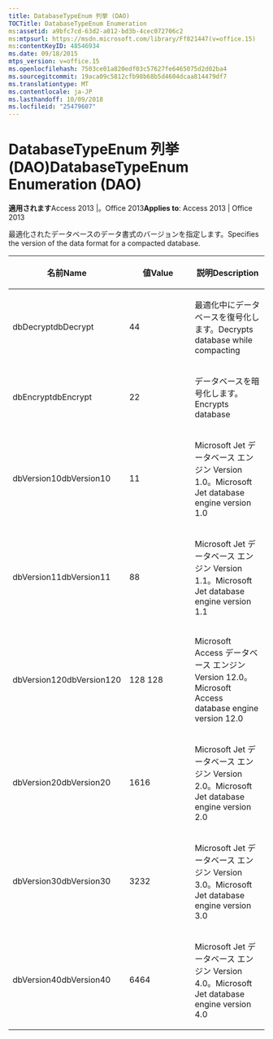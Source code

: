 ```yaml
---
title: DatabaseTypeEnum 列挙 (DAO)
TOCTitle: DatabaseTypeEnum Enumeration
ms:assetid: a9bfc7cd-63d2-a012-bd3b-4cec072706c2
ms:mtpsurl: https://msdn.microsoft.com/library/Ff821447(v=office.15)
ms:contentKeyID: 48546934
ms.date: 09/18/2015
mtps_version: v=office.15
ms.openlocfilehash: 7503ce01a820edf03c57627fe6465075d2d02ba4
ms.sourcegitcommit: 19aca09c5812cfb98b68b5d4604dcaa814479df7
ms.translationtype: MT
ms.contentlocale: ja-JP
ms.lasthandoff: 10/09/2018
ms.locfileid: "25479607"
---
```

# <a name="databasetypeenum-enumeration-dao"></a><span data-ttu-id="fa019-102">DatabaseTypeEnum 列挙 (DAO)</span><span class="sxs-lookup"><span data-stu-id="fa019-102">DatabaseTypeEnum Enumeration (DAO)</span></span>


<span data-ttu-id="fa019-103">**適用されます**Access 2013 |。Office 2013</span><span class="sxs-lookup"><span data-stu-id="fa019-103">**Applies to**: Access 2013 | Office 2013</span></span>

<span data-ttu-id="fa019-104">最適化されたデータベースのデータ書式のバージョンを指定します。</span><span class="sxs-lookup"><span data-stu-id="fa019-104">Specifies the version of the data format for a compacted database.</span></span>

<table>
<colgroup>
<col style="width: 33%" />
<col style="width: 33%" />
<col style="width: 33%" />
</colgroup>
<thead>
<tr class="header">
<th><p><span data-ttu-id="fa019-105">名前</span><span class="sxs-lookup"><span data-stu-id="fa019-105">Name</span></span></p></th>
<th><p><span data-ttu-id="fa019-106">値</span><span class="sxs-lookup"><span data-stu-id="fa019-106">Value</span></span></p></th>
<th><p><span data-ttu-id="fa019-107">説明</span><span class="sxs-lookup"><span data-stu-id="fa019-107">Description</span></span></p></th>
</tr>
</thead>
<tbody>
<tr class="odd">
<td><p><span data-ttu-id="fa019-108">dbDecrypt</span><span class="sxs-lookup"><span data-stu-id="fa019-108">dbDecrypt</span></span></p></td>
<td><p><span data-ttu-id="fa019-109">4</span><span class="sxs-lookup"><span data-stu-id="fa019-109">4</span></span></p></td>
<td><p><span data-ttu-id="fa019-110">最適化中にデータベースを復号化します。</span><span class="sxs-lookup"><span data-stu-id="fa019-110">Decrypts database while compacting</span></span></p></td>
</tr>
<tr class="even">
<td><p><span data-ttu-id="fa019-111">dbEncrypt</span><span class="sxs-lookup"><span data-stu-id="fa019-111">dbEncrypt</span></span></p></td>
<td><p><span data-ttu-id="fa019-112">2</span><span class="sxs-lookup"><span data-stu-id="fa019-112">2</span></span></p></td>
<td><p><span data-ttu-id="fa019-113">データベースを暗号化します。</span><span class="sxs-lookup"><span data-stu-id="fa019-113">Encrypts database</span></span></p></td>
</tr>
<tr class="odd">
<td><p><span data-ttu-id="fa019-114">dbVersion10</span><span class="sxs-lookup"><span data-stu-id="fa019-114">dbVersion10</span></span></p></td>
<td><p><span data-ttu-id="fa019-115">1</span><span class="sxs-lookup"><span data-stu-id="fa019-115">1</span></span></p></td>
<td><p><span data-ttu-id="fa019-116">Microsoft Jet データベース エンジン Version 1.0。</span><span class="sxs-lookup"><span data-stu-id="fa019-116">Microsoft Jet database engine version 1.0</span></span></p></td>
</tr>
<tr class="even">
<td><p><span data-ttu-id="fa019-117">dbVersion11</span><span class="sxs-lookup"><span data-stu-id="fa019-117">dbVersion11</span></span></p></td>
<td><p><span data-ttu-id="fa019-118">8</span><span class="sxs-lookup"><span data-stu-id="fa019-118">8</span></span></p></td>
<td><p><span data-ttu-id="fa019-119">Microsoft Jet データベース エンジン Version 1.1。</span><span class="sxs-lookup"><span data-stu-id="fa019-119">Microsoft Jet database engine version 1.1</span></span></p></td>
</tr>
<tr class="odd">
<td><p><span data-ttu-id="fa019-120">dbVersion120</span><span class="sxs-lookup"><span data-stu-id="fa019-120">dbVersion120</span></span></p></td>
<td><p><span data-ttu-id="fa019-121"> 
128 
</span><span class="sxs-lookup"><span data-stu-id="fa019-121">128</span></span></p></td>
<td><p><span data-ttu-id="fa019-122">Microsoft Access データベース エンジン Version 12.0。</span><span class="sxs-lookup"><span data-stu-id="fa019-122">Microsoft Access database engine version 12.0</span></span></p></td>
</tr>
<tr class="even">
<td><p><span data-ttu-id="fa019-123">dbVersion20</span><span class="sxs-lookup"><span data-stu-id="fa019-123">dbVersion20</span></span></p></td>
<td><p><span data-ttu-id="fa019-124">16</span><span class="sxs-lookup"><span data-stu-id="fa019-124">16</span></span></p></td>
<td><p><span data-ttu-id="fa019-125">Microsoft Jet データベース エンジン Version 2.0。</span><span class="sxs-lookup"><span data-stu-id="fa019-125">Microsoft Jet database engine version 2.0</span></span></p></td>
</tr>
<tr class="odd">
<td><p><span data-ttu-id="fa019-126">dbVersion30</span><span class="sxs-lookup"><span data-stu-id="fa019-126">dbVersion30</span></span></p></td>
<td><p><span data-ttu-id="fa019-127">32</span><span class="sxs-lookup"><span data-stu-id="fa019-127">32</span></span></p></td>
<td><p><span data-ttu-id="fa019-128">Microsoft Jet データベース エンジン Version 3.0。</span><span class="sxs-lookup"><span data-stu-id="fa019-128">Microsoft Jet database engine version 3.0</span></span></p></td>
</tr>
<tr class="even">
<td><p><span data-ttu-id="fa019-129">dbVersion40</span><span class="sxs-lookup"><span data-stu-id="fa019-129">dbVersion40</span></span></p></td>
<td><p><span data-ttu-id="fa019-130">64</span><span class="sxs-lookup"><span data-stu-id="fa019-130">64</span></span></p></td>
<td><p><span data-ttu-id="fa019-131">Microsoft Jet データベース エンジン Version 4.0。</span><span class="sxs-lookup"><span data-stu-id="fa019-131">Microsoft Jet database engine version 4.0</span></span></p></td>
</tr>
</tbody>
</table>

